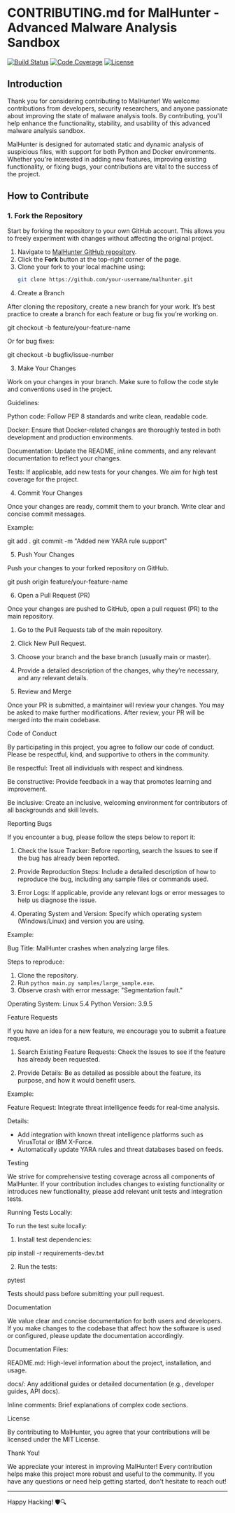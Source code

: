 # CONTRIBUTING.md for MalHunter - Advanced Malware Analysis Sandbox

[![Build Status](https://img.shields.io/github/workflow/status/InfosecSamurai/malhunter/CI)](https://github.com/InfosecSamurai/malhunter/actions)
[![Code Coverage](https://img.shields.io/codecov/c/github/InfosecSamurai/malhunter)](https://codecov.io/gh/InfosecSamurai/malhunter)
[![License](https://img.shields.io/github/license/InfosecSamurai/malhunter)](https://github.com/InfosecSamurai/malhunter/blob/main/LICENSE)

## Introduction
Thank you for considering contributing to MalHunter! We welcome contributions from developers, security researchers, and anyone passionate about improving the state of malware analysis tools. By contributing, you'll help enhance the functionality, stability, and usability of this advanced malware analysis sandbox.

MalHunter is designed for automated static and dynamic analysis of suspicious files, with support for both Python and Docker environments. Whether you're interested in adding new features, improving existing functionality, or fixing bugs, your contributions are vital to the success of the project.

## How to Contribute

### 1. Fork the Repository
Start by forking the repository to your own GitHub account. This allows you to freely experiment with changes without affecting the original project.

1. Navigate to [MalHunter GitHub repository](https://github.com/InfosecSamurai/malhunter).
2. Click the **Fork** button at the top-right corner of the page.
3. Clone your fork to your local machine using:
   ```bash
   git clone https://github.com/your-username/malhunter.git

2. Create a Branch

After cloning the repository, create a new branch for your work. It’s best practice to create a branch for each feature or bug fix you’re working on.

git checkout -b feature/your-feature-name

Or for bug fixes:

git checkout -b bugfix/issue-number

3. Make Your Changes

Work on your changes in your branch. Make sure to follow the code style and conventions used in the project.

Guidelines:

Python code: Follow PEP 8 standards and write clean, readable code.

Docker: Ensure that Docker-related changes are thoroughly tested in both development and production environments.

Documentation: Update the README, inline comments, and any relevant documentation to reflect your changes.

Tests: If applicable, add new tests for your changes. We aim for high test coverage for the project.


4. Commit Your Changes

Once your changes are ready, commit them to your branch. Write clear and concise commit messages.

Example:

git add .
git commit -m "Added new YARA rule support"

5. Push Your Changes

Push your changes to your forked repository on GitHub.

git push origin feature/your-feature-name

6. Open a Pull Request (PR)

Once your changes are pushed to GitHub, open a pull request (PR) to the main repository.

1. Go to the Pull Requests tab of the main repository.


2. Click New Pull Request.


3. Choose your branch and the base branch (usually main or master).


4. Provide a detailed description of the changes, why they’re necessary, and any relevant details.



7. Review and Merge

Once your PR is submitted, a maintainer will review your changes. You may be asked to make further modifications. After review, your PR will be merged into the main codebase.

Code of Conduct

By participating in this project, you agree to follow our code of conduct. Please be respectful, kind, and supportive to others in the community.

Be respectful: Treat all individuals with respect and kindness.

Be constructive: Provide feedback in a way that promotes learning and improvement.

Be inclusive: Create an inclusive, welcoming environment for contributors of all backgrounds and skill levels.


Reporting Bugs

If you encounter a bug, please follow the steps below to report it:

1. Check the Issue Tracker: Before reporting, search the Issues to see if the bug has already been reported.


2. Provide Reproduction Steps: Include a detailed description of how to reproduce the bug, including any sample files or commands used.


3. Error Logs: If applicable, provide any relevant logs or error messages to help us diagnose the issue.


4. Operating System and Version: Specify which operating system (Windows/Linux) and version you are using.



Example:

Bug Title: MalHunter crashes when analyzing large files.

Steps to reproduce:
1. Clone the repository.
2. Run `python main.py samples/large_sample.exe`.
3. Observe crash with error message: "Segmentation fault."

Operating System: Linux 5.4
Python Version: 3.9.5

Feature Requests

If you have an idea for a new feature, we encourage you to submit a feature request.

1. Search Existing Feature Requests: Check the Issues to see if the feature has already been requested.


2. Provide Details: Be as detailed as possible about the feature, its purpose, and how it would benefit users.



Example:

Feature Request: Integrate threat intelligence feeds for real-time analysis.

Details:
- Add integration with known threat intelligence platforms such as VirusTotal or IBM X-Force.
- Automatically update YARA rules and threat databases based on feeds.

Testing

We strive for comprehensive testing coverage across all components of MalHunter. If your contribution includes changes to existing functionality or introduces new functionality, please add relevant unit tests and integration tests.

Running Tests Locally:

To run the test suite locally:

1. Install test dependencies:

pip install -r requirements-dev.txt


2. Run the tests:

pytest



Tests should pass before submitting your pull request.

Documentation

We value clear and concise documentation for both users and developers. If you make changes to the codebase that affect how the software is used or configured, please update the documentation accordingly.

Documentation Files:

README.md: High-level information about the project, installation, and usage.

docs/: Any additional guides or detailed documentation (e.g., developer guides, API docs).

Inline comments: Brief explanations of complex code sections.


License

By contributing to MalHunter, you agree that your contributions will be licensed under the MIT License.

Thank You!

We appreciate your interest in improving MalHunter! Every contribution helps make this project more robust and useful to the community. If you have any questions or need help getting started, don't hesitate to reach out!


---

Happy Hacking! 🛡️🔍